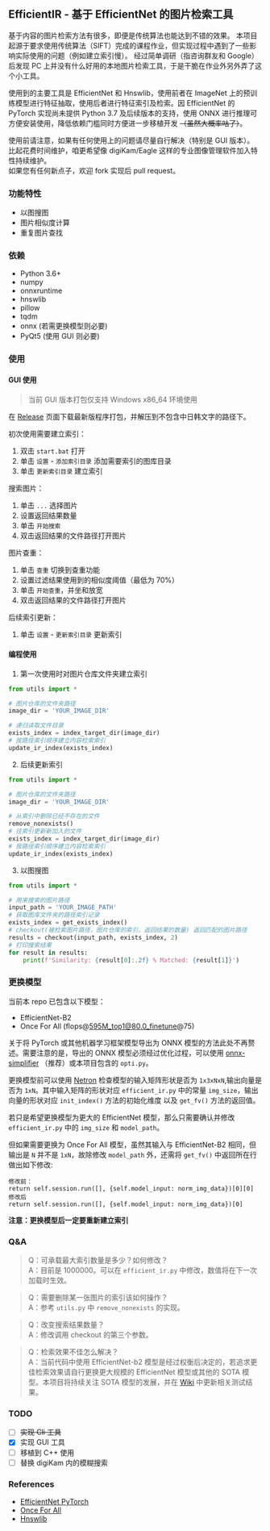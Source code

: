 ## EfficientIR - 基于 EfficientNet 的图片检索工具

基于内容的图片检索方法有很多，即便是传统算法也能达到不错的效果。 本项目起源于要求使用传统算法（SIFT）完成的课程作业，但实现过程中遇到了一些影响实际使用的问题（例如建立索引慢）。 经过简单调研（指咨询群友和 Google）后发现 PC 上并没有什么好用的本地图片检索工具，于是干脆在作业外另外弄了这个小工具。  

使用到的主要工具是 EfficientNet 和 Hnswlib，使用前者在 ImageNet 上的预训练模型进行特征抽取，使用后者进行特征索引及检索。因 EfficientNet 的 PyTorch 实现尚未提供 Python 3.7 及后续版本的支持，使用 ONNX 进行推理可方便安装使用，降低依赖门槛同时方便进一步移植开发 ~~（虽然大概率咕了）~~。

使用前请注意，如果有任何使用上的问题请尽量自行解决（特别是 GUI 版本）。  
比起花费时间维护，咱更希望像 digiKam/Eagle 这样的专业图像管理软件加入特性持续维护。  
如果您有任何新点子，欢迎 fork 实现后 pull request。

### 功能特性
 - 以图搜图
 - 图片相似度计算
 - 重复图片查找

### 依赖
 - Python 3.6+
 - numpy
 - onnxruntime
 - hnswlib
 - pillow
 - tqdm
 - onnx (若需更换模型则必要)
 - PyQt5 (使用 GUI 则必要)

### 使用

#### GUI 使用

 > 当前 GUI 版本打包仅支持 Windows x86_64 环境使用

在 [Release](https://github.com/Sg4Dylan/EfficientIR/releases) 页面下载最新版程序打包，并解压到不包含中日韩文字的路径下。

初次使用需要建立索引：
1. 双击 `start.bat` 打开
2. 单击 `设置` - `添加索引目录` 添加需要索引的图库目录
3. 单击 `更新索引目录` 建立索引

搜索图片：
1. 单击 `...` 选择图片
2. 设置返回结果数量
3. 单击 `开始搜索`
4. 双击返回结果的文件路径打开图片

图片查重：
1. 单击 `查重` 切换到查重功能
2. 设置过滤结果使用到的相似度阈值（最低为 70%）
3. 单击 `开始查重`，并坐和放宽
4. 双击返回结果的文件路径打开图片

后续索引更新：
1. 单击 `设置` - `更新索引目录` 更新索引

#### 编程使用

1. 第一次使用时对图片仓库文件夹建立索引
```python
from utils import *

# 图片仓库的文件夹路径
image_dir = 'YOUR_IMAGE_DIR'

# 递归读取文件目录
exists_index = index_target_dir(image_dir)
# 按路径索引顺序建立内容检索索引
update_ir_index(exists_index)
```

2. 后续更新索引
```python
from utils import *

# 图片仓库的文件夹路径
image_dir = 'YOUR_IMAGE_DIR'

# 从索引中删除已经不存在的文件
remove_nonexists()
# 往索引更新新加入的文件
exists_index = index_target_dir(image_dir)
# 按路径索引顺序建立内容检索索引
update_ir_index(exists_index)
```

3. 以图搜图
```python
from utils import *

# 用来搜索的图片路径
input_path = 'YOUR_IMAGE_PATH'
# 获取图库文件夹的路径索引记录
exists_index = get_exists_index()
# checkout(被检索图片路径，图片仓库的索引，返回结果的数量) 返回匹配的图片路径
results = checkout(input_path, exists_index, 2)
# 打印搜索结果
for result in results:
    print(f'Similarity: {result[0]:.2f} % Matched: {result[1]}')
```

### 更换模型

当前本 repo 已包含以下模型：
 - EfficientNet-B2
 - Once For All (flops@595M_top1@80.0_finetune@75)

关于将 PyTorch 或其他机器学习框架模型导出为 ONNX 模型的方法此处不再赘述。需要注意的是，导出的 ONNX 模型必须经过优化过程，可以使用 [onnx-simplifier](https://github.com/daquexian/onnx-simplifier) （推荐）或本项目包含的 `opti.py`。

更换模型前可以使用 [Netron](https://lutzroeder.github.io/netron/) 检查模型的输入矩阵形状是否为 `1x3xNxN`,输出向量是否为 `1xN`。其中输入矩阵的形状对应 `efficient_ir.py` 中的常量 `img_size`，输出向量的形状对应 `init_index()` 方法的初始化维度 以及 `get_fv()` 方法的返回值。

若只是希望更换模型为更大的 EfficientNet 模型，那么只需要确认并修改 `efficient_ir.py` 中的 `img_size` 和 `model_path`。  

但如果需要更换为 Once For All 模型，虽然其输入与 EfficientNet-B2 相同，但输出是 `N` 并不是 `1xN`，故除修改 `model_path` 外，还需将 `get_fv()` 中返回所在行做出如下修改:  
```
修改前：
return self.session.run([], {self.model_input: norm_img_data})[0][0]
修改后
return self.session.run([], {self.model_input: norm_img_data})[0]
````

**注意：更换模型后一定要重新建立索引**

### Q&A

> Q：可承载最大索引数量是多少？如何修改？  
> A：目前是 1000000。可以在 `efficient_ir.py` 中修改，数值将在下一次加载时生效。

> Q：需要删除某一张图片的索引该如何操作？  
> A：参考 `utils.py` 中 `remove_nonexists` 的实现。

> Q：改变搜索结果数量？  
> A：修改调用 checkout 的第三个参数。

> Q：检索效果不佳怎么解决？  
> A：当前代码中使用 EfficientNet-b2 模型是经过权衡后决定的，若追求更佳检索效果请自行更换更大规模的 EfficientNet 模型或其他的 SOTA 模型。本项目将持续关注 SOTA 模型的发展，并在 [Wiki](https://github.com/Sg4Dylan/EfficientIR/wiki) 中更新相关测试结果。

### TODO

 - [ ] ~~实现 Cli 工具~~
 - [x] 实现 GUI 工具
 - [ ] 移植到 C++ 使用
 - [ ] 替换 digiKam 内的模糊搜索

### References
 - [EfficientNet PyTorch](https://github.com/lukemelas/EfficientNet-PyTorch)
 - [Once For All](https://github.com/mit-han-lab/once-for-all)
 - [Hnswlib](https://github.com/nmslib/hnswlib)
